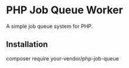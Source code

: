 # PHP Job Queue Worker

A simple job queue system for PHP.

## Installation

composer require your-vendor/php-job-queue

